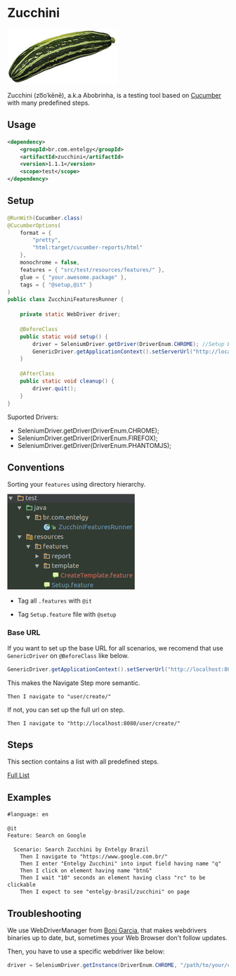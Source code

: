# Zucchini

<img style="float: center;" src="images/zucchini.jpg">

Zucchini (zo͞oˈkēnē), a.k.a Abobrinha, is a testing tool based on [Cucumber](https://cucumber.io/) with many predefined steps.

## Usage

```xml
<dependency>
    <groupId>br.com.entelgy</groupId>
    <artifactId>zucchini</artifactId>
    <version>1.1.1</version>
    <scope>test</scope>
</dependency>

```

## Setup

```java
@RunWith(Cucumber.class)
@CucumberOptions(
	format = {
		"pretty",
		"html:target/cucumber-reports/html"
	},
	monochrome = false,
	features = { "src/test/resources/features/" },
	glue = { "your.awesome.package" },
	tags = { "@setup,@it" }
)
public class ZucchiniFeaturesRunner {

	private static WebDriver driver;

	@BeforeClass
	public static void setup() {
		driver = SeleniumDriver.getDriver(DriverEnum.CHROME); //Setup Browser
		GenericDriver.getApplicationContext().setServerUrl("http://localhost:8080/"); //Setup base url
	}

	@AfterClass
	public static void cleanup() {
		driver.quit();
	}
}
```

Suported Drivers:

+ SeleniumDriver.getDriver(DriverEnum.CHROME);
+ SeleniumDriver.getDriver(DriverEnum.FIREFOX);
+ SeleniumDriver.getDriver(DriverEnum.PHANTOMJS);

## Conventions

Sorting your `features` using directory hierarchy.

![Convention](images/convention.png)

- Tag all `.features` with `@it`

- Tag `Setup.feature` file with `@setup`

### Base URL

If you want to set up the base URL for all scenarios, we recomend that use `GenericDriver` on `@BeforeClass` like below.

```java
GenericDriver.getApplicationContext().setServerUrl("http://localhost:8080/")
```
This makes the Navigate Step more semantic.
```
Then I navigate to "user/create/"
```

If not, you can set up the full url on step.
```
Then I navigate to "http://localhost:8080/user/create/"
```

## Steps

This section contains a list with all predefined steps.

[Full List](STEPS.md)

## Examples

```cucumber
#language: en

@it
Feature: Search on Google

  Scenario: Search Zucchini by Entelgy Brazil
    Then I navigate to "https://www.google.com.br/"
    Then I enter "Entelgy Zucchini" into input field having name "q"
    Then I click on element having name "btnG"
    Then I wait "10" seconds an element having class "rc" to be clickable
    Then I expect to see "entelgy-brasil/zucchini" on page
```

## Troubleshooting

We use WebDriverManager from [Boni Garcia](https://github.com/bonigarcia/webdrivermanager), that makes webdrivers binaries up to date, but, sometimes
your Web Browser don't follow updates.

Then, you have to use a specific webdriver like below:

```java
driver = SeleniumDriver.getInstance(DriverEnum.CHROME, "/path/to/your/chromedriver");
```
